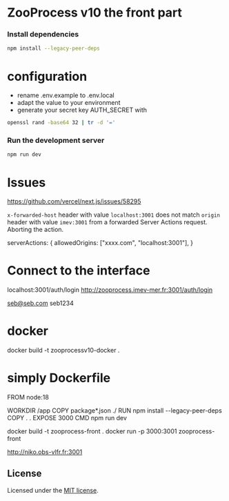# ZooProcess v10 the front part


### Install dependencies

```bash
npm install --legacy-peer-deps
```

# configuration
+ rename .env.example to .env.local
+ adapt the value to your environment
+ generate your secret key AUTH_SECRET with 
```bash
openssl rand -base64 32 | tr -d '='
```


### Run the development server

```bash
npm run dev
```



# Issues

https://github.com/vercel/next.js/issues/58295

`x-forwarded-host` header with value `localhost:3001` does not match `origin` header with value `imev:3001` from a forwarded Server Actions request. Aborting the action.


serverActions: { allowedOrigins: ["xxxx.com", "localhost:3001"], }


# Connect to the interface

localhost:3001/auth/login
http://zooprocess.imev-mer.fr:3001/auth/login


seb@seb.com
seb1234


# docker 

docker build -t zooprocessv10-docker .








# simply Dockerfile

FROM node:18
  
WORKDIR /app
COPY package*.json ./
RUN npm install --legacy-peer-deps
COPY . .
EXPOSE 3000
CMD npm run dev


docker build -t zooprocess-front .
docker run -p 3000:3001 zooprocess-front

http://niko.obs-vlfr.fr:3001








## License

Licensed under the [MIT license](https://github.com/nextui-org/next-app-template/blob/main/LICENSE).


